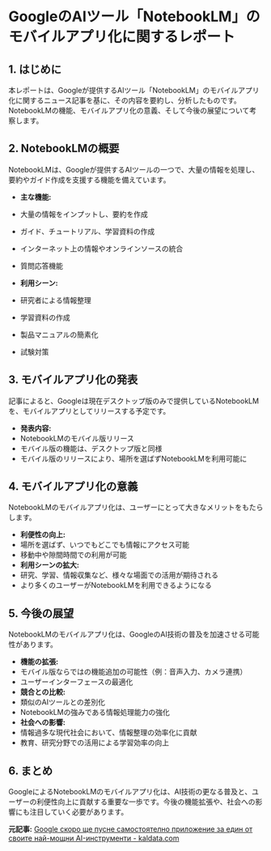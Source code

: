 # GoogleのAIツール「NotebookLM」のモバイルアプリ化に関するレポート

## 1. はじめに

本レポートは、Googleが提供するAIツール「NotebookLM」のモバイルアプリ化に関するニュース記事を基に、その内容を要約し、分析したものです。NotebookLMの機能、モバイルアプリ化の意義、そして今後の展望について考察します。

## 2. NotebookLMの概要

NotebookLMは、Googleが提供するAIツールの一つで、大量の情報を処理し、要約やガイド作成を支援する機能を備えています。

* **主な機能:**
 * 大量の情報をインプットし、要約を作成
 * ガイド、チュートリアル、学習資料の作成
 * インターネット上の情報やオンラインソースの統合
 * 質問応答機能

* **利用シーン:**
 * 研究者による情報整理
 * 学習資料の作成
 * 製品マニュアルの簡素化
 * 試験対策

## 3. モバイルアプリ化の発表

記事によると、Googleは現在デスクトップ版のみで提供しているNotebookLMを、モバイルアプリとしてリリースする予定です。

* **発表内容:**
 * NotebookLMのモバイル版リリース
 * モバイル版の機能は、デスクトップ版と同様
 * モバイル版のリリースにより、場所を選ばずNotebookLMを利用可能に

## 4. モバイルアプリ化の意義

NotebookLMのモバイルアプリ化は、ユーザーにとって大きなメリットをもたらします。

* **利便性の向上:**
 * 場所を選ばず、いつでもどこでも情報にアクセス可能
 * 移動中や隙間時間での利用が可能
* **利用シーンの拡大:**
 * 研究、学習、情報収集など、様々な場面での活用が期待される
 * より多くのユーザーがNotebookLMを利用できるようになる

## 5. 今後の展望

NotebookLMのモバイルアプリ化は、GoogleのAI技術の普及を加速させる可能性があります。

* **機能の拡張:**
 * モバイル版ならではの機能追加の可能性（例：音声入力、カメラ連携）
 * ユーザーインターフェースの最適化
* **競合との比較:**
 * 類似のAIツールとの差別化
 * NotebookLMの強みである情報処理能力の強化
* **社会への影響:**
 * 情報過多な現代社会において、情報整理の効率化に貢献
 * 教育、研究分野での活用による学習効率の向上

## 6. まとめ

GoogleによるNotebookLMのモバイルアプリ化は、AI技術の更なる普及と、ユーザーの利便性向上に貢献する重要な一歩です。今後の機能拡張や、社会への影響にも注目していく必要があります。


**元記事:** [Google скоро ще пусне самостоятелно приложение за един от своите най-мощни AI-инструменти - kaldata.com](https://www.kaldata.com/it-новини/google-скоро-ще-пусне-самостоятелно-прилож-562964.html)